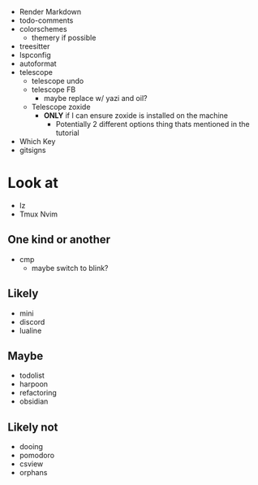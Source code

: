 - Render Markdown
- todo-comments
- colorschemes
    - themery if possible
- treesitter
- lspconfig
- autoformat
- telescope
    - telescope undo
    - telescope FB
        - maybe replace w/ yazi and oil?
    - Telescope zoxide
        - **ONLY** if I can ensure zoxide is installed on the machine
            - Potentially 2 different options thing thats mentioned in the tutorial
- Which Key
- gitsigns

# Look at
- lz
- Tmux Nvim

## One kind or another
- cmp
    - maybe switch to blink?

## Likely
- mini
- discord
- lualine

## Maybe
- todolist
- harpoon
- refactoring
- obsidian

## Likely not
- dooing
- pomodoro
- csview
- orphans
